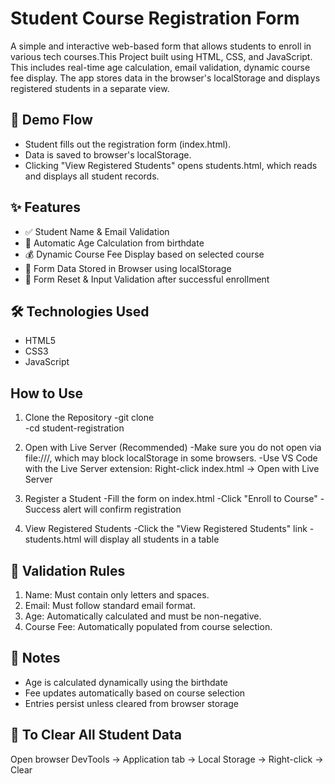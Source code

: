 # Student Course Registration Form

A simple and interactive web-based form that allows students to enroll in various tech courses.This Project built using HTML, CSS, and JavaScript. This includes real-time age calculation, email validation, dynamic course fee display. The app stores data in the browser's localStorage and displays registered students in a separate view.


## 🔗 Demo Flow
- Student fills out the registration form (index.html).
- Data is saved to browser's localStorage.
- Clicking "View Registered Students" opens students.html, which reads and displays all student records.

## ✨ Features
- ✅ Student Name & Email Validation
- 📅 Automatic Age Calculation from birthdate
- 💰 Dynamic Course Fee Display based on selected course
- 🧠 Form Data Stored in Browser using localStorage
- 🧼 Form Reset & Input Validation after successful enrollment

## 🛠️ Technologies Used
- HTML5
- CSS3
- JavaScript

## How to Use
1. Clone the Repository
-git clone  
-cd student-registration

2. Open with Live Server (Recommended)
-Make sure you do not open via file:///, which may block localStorage in some browsers.
-Use VS Code with the Live Server extension: Right-click index.html → Open with Live Server

3. Register a Student
-Fill the form on index.html
-Click "Enroll to Course"
-Success alert will confirm registration

4. View Registered Students
-Click the "View Registered Students" link
-students.html will display all students in a table

## 🧪 Validation Rules
1. Name: Must contain only letters and spaces.
2. Email: Must follow standard email format.
3. Age: Automatically calculated and must be non-negative.
4. Course Fee: Automatically populated from course selection.

## 📌 Notes
- Age is calculated dynamically using the birthdate
- Fee updates automatically based on course selection
- Entries persist unless cleared from browser storage

## 🧹 To Clear All Student Data
Open browser DevTools → Application tab → Local Storage → Right-click → Clear

